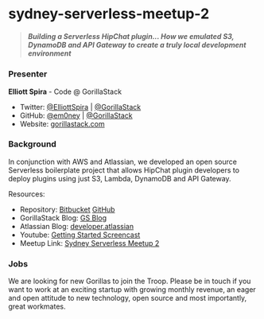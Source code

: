 # sydney-serverless-meetup-2

> ##### Building a Serverless HipChat plugin... How we emulated S3, DynamoDB and API Gateway to create a truly local development environment

### Presenter

**Elliott Spira** - Code @ GorillaStack

- Twitter: [@ElliottSpira](https://twitter.com/ElliottSpira) | [@GorillaStack](https://twitter.com/GorillaStack)
- GitHub: [@em0ney](https://github.com/em0ney) | [@GorillaStack](https://github.com/GorillaStack)
- Website: [gorillastack.com](https://gorillastack.com)

### Background

In conjunction with AWS and Atlassian, we developed an open source Serverless boilerplate project that allows HipChat plugin developers to deploy plugins using just S3, Lambda, DynamoDB and API Gateway.

Resources:

- Repository: [Bitbucket](https://bitbucket.org/gorillastack/serverless-hipchat-connect) [GitHub](https://github.com/GorillaStack/serverless-hipchat-connect)
- GorillaStack Blog: [GS Blog](http://blog.gorillastack.com/serverless-hipchat-connect-boilerplate-by-gorillastack/?utm_content=buffer0a501&utm_medium=social&utm_source=github.com&utm_campaign=buffer)
- Atlassian Blog: [developer.atlassian](https://developer.atlassian.com/blog/2016/06/gorillastack-serverless-hipchat-connect/)
- Youtube: [Getting Started Screencast](https://www.youtube.com/watch?v=TdM1QiEvOeQ)
- Meetup Link: [Sydney Serverless Meetup 2](http://www.meetup.com/Sydney-Serverless-Meetup-Group/events/232020422/)

### Jobs

We are looking for new Gorillas to join the Troop.  Please be in touch if you want to work at an exciting startup with growing monthly revenue, an eager and open attitude to new technology, open source and most importantly, great workmates.

